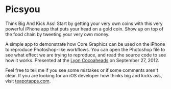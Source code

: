 Picsyou
=======

Think Big And Kick Ass!
Start by getting your very own coins with this very powerful iPhone app that puts your head on a gold coin.
Show up on top of the food chain by tweeting your very own money.

A simple app to demonstrate how Core Graphics can be used on the iPhone to reproduce Photoshop-like workflows.
You can open the Photoshop file to see what effect we are trying to reproduce, and read the source code to see how it works.
Presented at the [Lyon Cocoaheads](http://cocoaheads.fr/2012/09/lyon-session-du-27-septembre-2012/) on September 27, 2012.

Feel free to tell me if you see some mistakes or if some comments aren't clear.
If you are looking for an iOS developer how thinks big and kicks ass, visit [teapotapps.com](https://teapotapps.com/).
